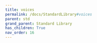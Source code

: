 ```yaml
---
title: voices
permalink: /docs/StandardLibrary#voices
parent: std
grand_parent: Standard Library
has_children: True
nav_order: 16
---
```

